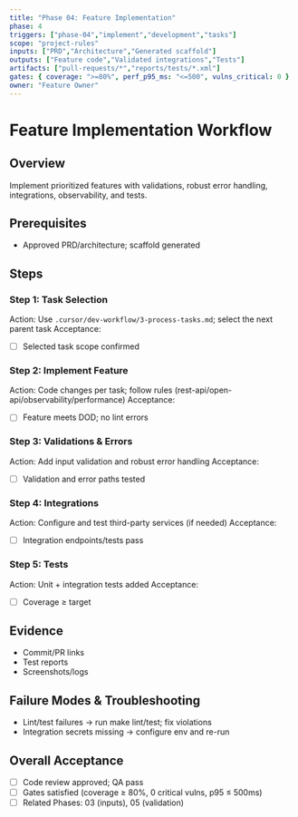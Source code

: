 ```yaml
---
title: "Phase 04: Feature Implementation"
phase: 4
triggers: ["phase-04","implement","development","tasks"]
scope: "project-rules"
inputs: ["PRD","Architecture","Generated scaffold"]
outputs: ["Feature code","Validated integrations","Tests"]
artifacts: ["pull-requests/*","reports/tests/*.xml"]
gates: { coverage: ">=80%", perf_p95_ms: "<=500", vulns_critical: 0 }
owner: "Feature Owner"
---
```


# Feature Implementation Workflow

## Overview
Implement prioritized features with validations, robust error handling, integrations, observability, and tests.

## Prerequisites
- Approved PRD/architecture; scaffold generated

## Steps

### Step 1: Task Selection
Action: Use `.cursor/dev-workflow/3-process-tasks.md`; select the next parent task
Acceptance:
- [ ] Selected task scope confirmed

### Step 2: Implement Feature
Action: Code changes per task; follow rules (rest-api/open-api/observability/performance)
Acceptance:
- [ ] Feature meets DOD; no lint errors

### Step 3: Validations & Errors
Action: Add input validation and robust error handling
Acceptance:
- [ ] Validation and error paths tested

### Step 4: Integrations
Action: Configure and test third-party services (if needed)
Acceptance:
- [ ] Integration endpoints/tests pass

### Step 5: Tests
Action: Unit + integration tests added
Acceptance:
- [ ] Coverage ≥ target

## Evidence
- Commit/PR links
- Test reports
- Screenshots/logs

## Failure Modes & Troubleshooting
- Lint/test failures → run make lint/test; fix violations
- Integration secrets missing → configure env and re-run

## Overall Acceptance
- [ ] Code review approved; QA pass
- [ ] Gates satisfied (coverage ≥ 80%, 0 critical vulns, p95 ≤ 500ms)
- [ ] Related Phases: 03 (inputs), 05 (validation)